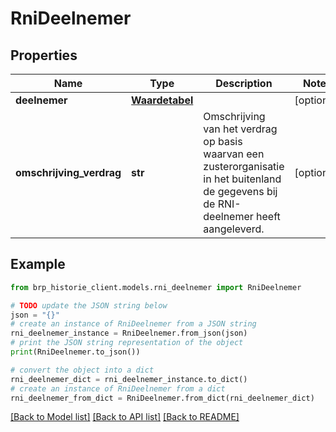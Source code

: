 # RniDeelnemer


## Properties

Name | Type | Description | Notes
------------ | ------------- | ------------- | -------------
**deelnemer** | [**Waardetabel**](Waardetabel.md) |  | [optional] 
**omschrijving_verdrag** | **str** | Omschrijving van het verdrag op basis waarvan een zusterorganisatie in het buitenland de gegevens bij de RNI-deelnemer heeft aangeleverd.  | [optional] 

## Example

```python
from brp_historie_client.models.rni_deelnemer import RniDeelnemer

# TODO update the JSON string below
json = "{}"
# create an instance of RniDeelnemer from a JSON string
rni_deelnemer_instance = RniDeelnemer.from_json(json)
# print the JSON string representation of the object
print(RniDeelnemer.to_json())

# convert the object into a dict
rni_deelnemer_dict = rni_deelnemer_instance.to_dict()
# create an instance of RniDeelnemer from a dict
rni_deelnemer_from_dict = RniDeelnemer.from_dict(rni_deelnemer_dict)
```
[[Back to Model list]](../README.md#documentation-for-models) [[Back to API list]](../README.md#documentation-for-api-endpoints) [[Back to README]](../README.md)


